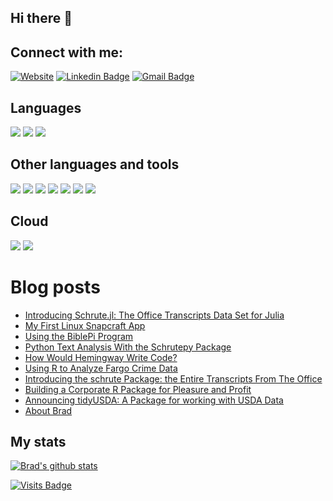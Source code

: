 ## Hi there 👋

## Connect with me:

[![Website](https://img.shields.io/badge/Website-technistema.com-informational?style=flat-square&logo=jekyll&logoColor=white)](https://technistema.com)
[![Linkedin Badge](https://img.shields.io/badge/-bradlindblad-blue?style=flat-square&logo=Linkedin&logoColor=white&link=https://www.linkedin.com/in/bradlindblad/)](https://www.linkedin.com/in/bradlindblad/)
[![Gmail Badge](https://img.shields.io/badge/-bradley.lindblad@gmail.com-c14438?style=flat-square&logo=Gmail&logoColor=white&link=mailto:bradley.lindblad@gmail.com)](mailto:bradley.lindblad@gmail.com)


<!-- ## Languages and tools I use -->

## Languages
<img src="https://img.shields.io/badge/r-%23276DC3.svg?&style=for-the-badge&logo=r&logoColor=white"/>
<img src="https://img.shields.io/badge/julia%20-%230db7ed.svg?&style=for-the-badge&logo=julia&logoColor=white"/>
<img src="https://img.shields.io/badge/python%20-%2314354C.svg?&style=for-the-badge&logo=python&logoColor=white"/>


## Other languages and tools
<img src="https://img.shields.io/badge/shell_script%20-%23121011.svg?&style=for-the-badge&logo=gnu-bash&logoColor=white"/>
<img src="https://img.shields.io/badge/markdown-%23000000.svg?&style=for-the-badge&logo=markdown&logoColor=white"/>
<img src="https://img.shields.io/badge/git%20-%23F05033.svg?&style=for-the-badge&logo=git&logoColor=white"/>
<img src ="https://img.shields.io/badge/postgres-%23316192.svg?&style=for-the-badge&logo=postgresql&logoColor=white"/>
<img src="https://img.shields.io/badge/github%20actions%20-%232671E5.svg?&style=for-the-badge&logo=github%20actions&logoColor=white"/>
<img src="https://img.shields.io/badge/-Raspberry%20Pi-C51A4A?style=for-the-badge&logo=Raspberry-Pi"/>
<img src="https://img.shields.io/badge/docker%20-%230db7ed.svg?&style=for-the-badge&logo=docker&logoColor=white"/>

## Cloud
<img src="https://img.shields.io/badge/azure%20-%230072C6.svg?&style=for-the-badge&logo=azure-devops&logoColor=white"/>
<img src="https://img.shields.io/badge/AWS%20-%23FF9900.svg?&style=for-the-badge&logo=amazon-aws&logoColor=white"/>


# Blog posts
<!-- BLOG-POST-LIST:START -->
- [Introducing Schrute.jl: The Office Transcripts Data Set for Julia](https://technistema.com/posts/introducing-schrute-jl-the-office-transcripts-data-set-for-julia/)
- [My First Linux Snapcraft App](https://technistema.com/posts/my-first-linux-snapcraft-app/)
- [Using the BiblePi Program](https://technistema.com/posts/using-the-biblepi-program/)
- [Python Text Analysis With the Schrutepy Package](https://technistema.com/posts/python-text-analysis-with-the-schrutepy-package/)
- [How Would Hemingway Write Code?](https://technistema.com/posts/how-would-hemingway-write-code/)
- [Using R to Analyze Fargo Crime Data](https://technistema.com/posts/using-r-to-analyze-fargo-crime-data/)
- [Introducing the schrute Package: the Entire Transcripts From The Office](https://technistema.com/posts/introducing-the-schrute-package-the-entire-transcripts-from-the-office/)
- [Building a Corporate R Package for Pleasure and Profit](https://technistema.com/posts/building-a-corporate-r-package-for-pleasure-and-profit/)
- [Announcing tidyUSDA: A Package for working with USDA Data](https://technistema.com/posts/announcing-tidyusda-a-package-for-working-with-usda-data/)
- [About Brad](https://technistema.com/about/)
<!-- BLOG-POST-LIST:END -->    

## My stats
[![Brad's github stats](https://github-readme-stats.vercel.app/api?username=bradlindblad)](https://github.com/anuraghazra/github-readme-stats)



[![Visits Badge](https://badges.pufler.dev/visits/bradlindblad/bradlindblad)](https://badges.pufler.dev)

[website]: https://technistema.com
[linkedin]: https://www.linkedin.com/in/bradlindblad/
